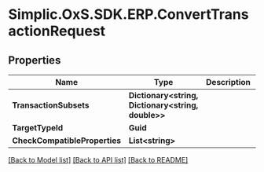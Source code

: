 # Simplic.OxS.SDK.ERP.ConvertTransactionRequest

## Properties

Name | Type | Description | Notes
------------ | ------------- | ------------- | -------------
**TransactionSubsets** | **Dictionary&lt;string, Dictionary&lt;string, double&gt;&gt;** |  | 
**TargetTypeId** | **Guid** |  | 
**CheckCompatibleProperties** | **List&lt;string&gt;** |  | [optional] 

[[Back to Model list]](../README.md#documentation-for-models) [[Back to API list]](../README.md#documentation-for-api-endpoints) [[Back to README]](../README.md)

